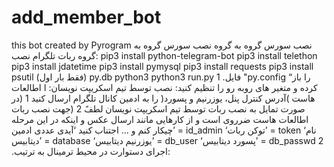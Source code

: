 # add_member_bot
this bot created by Pyrogram
نصب سورس گروه به گروه
نصب سورس گروه به گروه ربات تلگرام
نصب:
pip3 install python-telegram-bot
pip3 install telethon
pip3 install jdatetime
pip3 install pymysql
pip3 install requests
pip3 install psutil
(فقط بار اول) py.db python3
python3 run.py
1 .فایل "py.config “را باز کرده و متغیر های روبه رو را تنظیم کنید:
نصب توسط تیم اسکریپت نویسان:
ا اطالعات هاست )آدرس کنترل پنل، یوزرنیم و پسورد( را به ادمین کانال تلگرام ارسال کنید
1 (در صورت تمایل به نصب ربات توسط تیم اسکریپت نویسان لطفً
2 (جهت نصب ربات اطالعات هاست ضرروی است و از کارهایی مانند ارسال عکس و اینکه در این مرحله چیکار کنم و ... اجتناب کنید
‘آیدی عددی ادمین’ = id_admin
‘توکن ربات’ = token
‘نام دیتابیس’ = database
‘یوزرنیم دیتابیس’ = db_user
‘پسورد دیتابیس’ = db_passwd
2 .اجرای دستوارت در محیط ترمینال به ترتیب:
